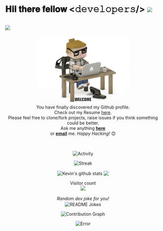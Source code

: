 <h1>
𝐇𝐢𝐢 𝐭𝐡𝐞𝐫𝐞 𝐟𝐞𝐥𝐥𝐨𝐰 <𝚍𝚎𝚟𝚎𝚕𝚘𝚙𝚎𝚛𝚜/> <img height="40" src="https://emoji.gg/assets/emoji/7333-parrotdance.gif" /><br />
</h1>

## <img src="https://readme-typing-svg.demolab.com?font=Fira+Code&pause=200&color=00F706FF&width=600&lines=async(❤️)=>{+await+Full+Stack+Web+Developer+};int+💻+{+return+Competitive+Programmer+};using+🙇‍♂️+public+class+Indie+Game+Developer{}"/>

<div align="center" width="50">
<img src="https://github.com/CERTIFIED2003/py-game/blob/master/images/my.gif" alt="Welcome!" width="300"/>
</div>

<div align="center">
You have finally discovered my Github profile. <br>
Check out my Resume <a href="https://shubhamlal.pages.dev/Resume-Shubham-Lal.pdf">here</a>. <br> 
Please feel free to clone/fork projects, raise issues if you think something could be better. <br>
Ask me anything <a href="https://github.com/CERTIFIED2003/DISCUSSIONS/issues/1"><b>here</b></a><br>
or <a href="mailto:im.shubhamlal@gmail.com"><b>email</b></a> me.
<i>Happy Hacking!</i> 😊
</div>

<div align="center">
</br>
</br>

![Activity](https://github-readme-stats.vercel.app/api/wakatime?username=shubhamlal&custom_title=My%20Activities)

![Streak](https://streak-stats.demolab.com?user=CERTIFIED2003)

<img align="center" src="https://github-readme-stats.vercel.app/api?username=certified2003&hide=contribs,issues&show_icons=true&hide_border=true" alt="Kevin's github stats" /></a>
<img align="center" src="https://github-readme-stats.vercel.app/api/top-langs/?username=kevinfengcs88&layout=compact&hide_border=true" />

<p align="center"> 
  Visitor count<br>
  <img src="https://profile-counter.glitch.me/CERTIFIED2003/count.svg" />
</p>

<i>Random dev joke for you!</i><br>
<img align="center" src="https://readme-jokes.vercel.app/api?bgColor=%23073b4c&textColor=%2306d6a0&aColor=%2306d6a0&borderColor=%2306d6a0" alt="README Jokes" />

![Contribution Graph](https://github-readme-activity-graph.cyclic.app/graph?username=CERTIFIED2003&bg_color=0d1117&color=ffffff&line=00F706FF&point=f9fafa&area=true&hide_border=true)

![Error](https://readme-typing-svg.herokuapp.com/?font=Fira+Code&size=24&duration=100&pause=10&color=00F706FF&center=true&vCenter=true&height=40&lines=Error+404+Not+Found)

</div>
